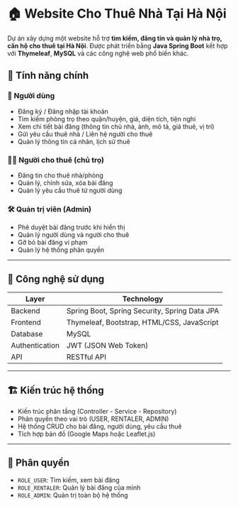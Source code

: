 # 🏠 Website Cho Thuê Nhà Tại Hà Nội

Dự án xây dựng một website hỗ trợ **tìm kiếm, đăng tin và quản lý nhà trọ, căn hộ cho thuê tại Hà Nội**. Được phát triển bằng **Java Spring Boot** kết hợp với **Thymeleaf**, **MySQL** và các công nghệ web phổ biến khác.

## 🚀 Tính năng chính

### 👤 Người dùng
- Đăng ký / Đăng nhập tài khoản
- Tìm kiếm phòng trọ theo quận/huyện, giá, diện tích, tiện nghi
- Xem chi tiết bài đăng (thông tin chủ nhà, ảnh, mô tả, giá thuê, vị trí)
- Gửi yêu cầu thuê nhà / Liên hệ người cho thuê
- Quản lý thông tin cá nhân, lịch sử thuê

### 🧑‍💼 Người cho thuê (chủ trọ)
- Đăng tin cho thuê nhà/phòng
- Quản lý, chỉnh sửa, xóa bài đăng
- Quản lý yêu cầu thuê từ người dùng

### 🛠️ Quản trị viên (Admin)
- Phê duyệt bài đăng trước khi hiển thị
- Quản lý người dùng và người cho thuê
- Gỡ bỏ bài đăng vi phạm
- Quản lý hệ thống phân quyền

---

## 🧱 Công nghệ sử dụng

| Layer         | Technology                  |
|---------------|-----------------------------|
| Backend       | Spring Boot, Spring Security, Spring Data JPA |
| Frontend      | Thymeleaf, Bootstrap, HTML/CSS, JavaScript |
| Database      | MySQL                        |
| Authentication| JWT (JSON Web Token)         |
| API           | RESTful API                  |

---

## 🏗️ Kiến trúc hệ thống

- Kiến trúc phân tầng (Controller - Service - Repository)
- Phân quyền theo vai trò (USER, RENTALER, ADMIN)
- Hệ thống CRUD cho bài đăng, người dùng, yêu cầu thuê
- Tích hợp bản đồ (Google Maps hoặc Leaflet.js)

---

## 🔐 Phân quyền

- `ROLE_USER`: Tìm kiếm, xem bài đăng
- `ROLE_RENTALER`: Quản lý bài đăng của mình
- `ROLE_ADMIN`: Quản trị toàn bộ hệ thống
